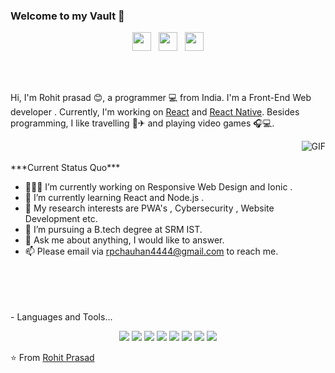 ###                                                                      Welcome to my Vault 👋

<p align='center'>
<!-- <a href="https://dev.to/waylonwalker"><img height="30" src="https://raw.githubusercontent.com/WaylonWalker/WaylonWalker/main/icon/dev.png"></a>&nbsp;&nbsp; -->
<a href="https://twitter.com/Rohitpr33405270"><img height="30" src="https://github.com/WaylonWalker/WaylonWalker/blob/main/icon/twitter.png?raw=true"></a>&nbsp;&nbsp;
<a href="https://instagram.com/rohitpr301"><img height="30" src="https://github.com/WaylonWalker/WaylonWalker/blob/main/icon/instagram.jpg?raw=true"></a>&nbsp;&nbsp;
<a href="https://www.linkedin.com/in/rohit-prasad-602532172/"><img height="30" src="https://github.com/WaylonWalker/WaylonWalker/blob/main/icon/linkedin.png?raw=true"></a>
</p>

<br />
<br />

Hi, I'm Rohit prasad 😊, a programmer 💻 from India. I'm a Front-End Web developer . Currently, I'm working on [React](https://reactjs.org/) and [React Native](https://reactnative.dev/). Besides programming, I like travelling 🚞✈ and playing video games 🎧💻.

  <img align="right" alt="GIF" src="https://media.giphy.com/media/USV0ym3bVWQJJmNu3N/giphy.gif" />
<br />
<br />
***Current Status Quo***

- 👨🏻‍💻 I’m currently working on Responsive Web Design and Ionic .
- 🌱 I’m currently learning React and Node.js .
- 🤔 My research interests are PWA's , Cybersecurity , Website Development etc.
- 💼 I’m pursuing a B.tech degree at SRM IST.
- 💬 Ask me about anything, I would like to answer.
- 📫 Please email via rpchauhan4444@gmail.com to reach me.


<br />
<br />
<br />
<br />
- Languages and Tools...
<br />
<p align="center">

 <img src="https://img.shields.io/badge/html5%20-%23E34F26.svg?&style=for-the-badge&logo=html5&logoColor=white"/>
	<img src="https://img.shields.io/badge/css3%20-%231572B6.svg?&style=for-the-badge&logo=css3&logoColor=white"/>
	<img src="https://img.shields.io/badge/javascript%20-%23323330.svg?&style=for-the-badge&logo=javascript&logoColor=%23F7DF1E"/>
	<img src="https://img.shields.io/badge/c++%20-%2300599C.svg?&style=for-the-badge&logo=c%2B%2B&ogoColor=white"/>
	<img src="https://img.shields.io/badge/react%20-%2320232a.svg?&style=for-the-badge&logo=react&logoColor=%2361DAFB"/>
	<img src="https://img.shields.io/badge/react_native%20-%2320232a.svg?&style=for-the-badge&logo=react&logoColor=%2361DAFB"/>
<img src="https://img.shields.io/badge/bootstrap%20-%23563D7C.svg?&style=for-the-badge&logo=bootstrap&logoColor=white"/>
<img src="https://img.shields.io/badge/git%20-%23F05033.svg?&style=for-the-badge&logo=git&logoColor=white"/>


</p>

⭐️ From [Rohit Prasad](https://github.com/Digital-god)
